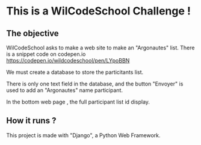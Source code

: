 # This is a WilCodeSchool Challenge !
## The objective
WilCodeSchool asks to make a web site to make an "Argonautes" list.
There is a snippet code on codepen.io <https://codepen.io/wildcodeschool/pen/LYpoBBN>

We must create a database to store the particitants list.

There is only one text field in the database, and the button "Envoyer" is used to add an "Argonautes" name participant.

In the bottom web page , the full participant list id display. 

## How it runs ?
This project is made with "Django", a Python Web Framework.
